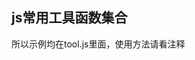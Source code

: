 js常用工具函数集合
---------------------------------------------------------------------------
所以示例均在tool.js里面，使用方法请看注释

